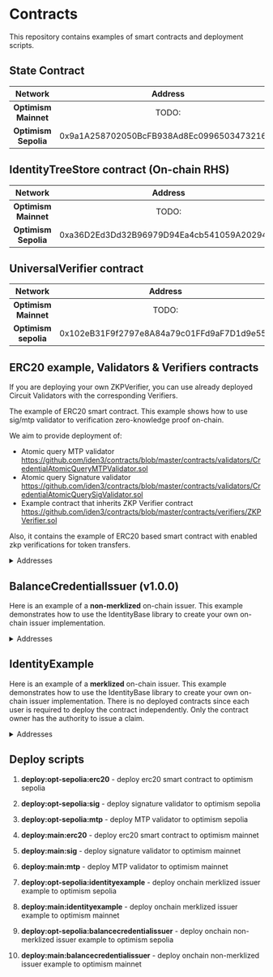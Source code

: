 # Contracts

This repository contains examples of smart contracts and deployment scripts.

## State Contract

|        Network             |     Address                                |
|:--------------------------:|:------------------------------------------:|
| **Optimism Mainnet** | TODO: |
| **Optimism Sepolia** | 0x9a1A258702050BcFB938Ad8Ec0996503473216d1 |

## IdentityTreeStore contract (On-chain RHS)

|        Network             |     Address                                |
|:--------------------------:|:------------------------------------------:|
| **Optimism Mainnet** | TODO: |
| **Optimism Sepolia** | 0xa36D2Ed3Dd32B96979D94Ea4cb541059A2029484 |

## UniversalVerifier contract

|         Network          |                  Address                   |
| :----------------------: | :----------------------------------------: |
|   **Optimism Mainnet** | TODO: |
| **Optimism sepolia** | 0x102eB31F9f2797e8A84a79c01FFd9aF7D1d9e556 |

## ERC20 example, Validators & Verifiers contracts

If you are deploying your own ZKPVerifier, you can use already deployed Circuit Validators with the corresponding Verifiers.

The example of ERC20 smart contract. This example shows how to use sig/mtp validator to verification zero-knowledge proof on-chain.

We aim to provide deployment of:

- Atomic query MTP validator https://github.com/iden3/contracts/blob/master/contracts/validators/CredentialAtomicQueryMTPValidator.sol
- Atomic query Signature validator https://github.com/iden3/contracts/blob/master/contracts/validators/CredentialAtomicQuerySigValidator.sol
- Example contract that inherits ZKP Verifier contract https://github.com/iden3/contracts/blob/master/contracts/verifiers/ZKPVerifier.sol

Also, it contains the example of ERC20 based smart contract with enabled zkp verifications for token transfers.

<details>
<summary>Addresses</summary>

Current addresses on **Optimism Sepolia** (V2 validators)

|                   |                             Sig                             |                             MTP                              |
|:-----------------:|:-----------------------------------------------------------:|:------------------------------------------------------------:|
| **Validators** | 0x5EDbb8681312bA0e01Fd41C759817194b95ee604 | 0xbA308e870d35A092810a3F0e4d21ece65551dE42 |
| **ERC20Verifier example** | 0xE5012898489C708CF273E6CD0b935c0780a9DDB5 (request id = 1) | 0xE5012898489C708CF273E6CD0b935c0780a9DDB5  (request id = 2) |
| **ERC20LinkedUniversalVerifier example** | 0x76A9d02221f4142bbb5C07E50643cCbe0Ed6406C (request id = 1) | 0x76A9d02221f4142bbb5C07E50643cCbe0Ed6406C  (request id = 2) |

</details>

## BalanceCredentialIssuer (v1.0.0)

Here is an example of a **non-merklized** on-chain issuer. This example demonstrates how to use the IdentityBase library to create your own on-chain issuer implementation.

<details>
<summary>Addresses</summary>

**Optimism Sepolia**:

|                             |                    Address                     |
|:---------------------------:|:------------------------------------------:|
|    Poseidon2Elements    | 0x7d3D036408Da90AdDc25DD5A50d7e4f0F10Db8d9 |
|    Poseidon3Elements    | 0xf782cf5c51b812bE50F69A5E9dA98a6a58757c0A |
|    Poseidon4Elements    | 0x8e87E4baE7C762666F50Eb22eC8455C7F3242465 |
|         SmtLib          | 0x476a05e0D05D8746b4BC7dA0FeB8653617d5fd94 |
|      ClaimBuilder       | 0x56D303dDAb554d15A1E6214Fd43368d58AD0321d |
|       IdentityLib       | 0xD19843914d6C740a58b8893Bb1bF9E2243050E59 |
| **BalanceCredentialIssuer** | 0x033cB4c7CC8F034F5B8D4a7Df2b7EA8CE43bDacF |


</details>


## IdentityExample

Here is an example of a **merklized** on-chain issuer. This example demonstrates how to use the IdentityBase library to create your own on-chain issuer implementation. There is no deployed contracts since each user is required to deploy the contract independently. Only the contract owner has the authority to issue a claim.

<details>
<summary>Addresses</summary>

**Optimism Sepolia**:

|                       |                    Address                     |
|:---------------------:|:------------------------------------------:|
| **Poseidon2Elements** | 0x0f7724DfBc278CCfca8812130a58A8FFCE11F05a |
| **Poseidon3Elements** | 0xFF0a093E3bA5EF2CcE037787AdF524a1ceF13Ab5 |
| **Poseidon4Elements** | 0x0536cA4ED908E757484149021661fFdAF527a384 |
|      **SmtLib**       | 0x598fC8a6FD45c3605a46682e8C6aD4F6eA4156A7 |
| **Identity Contract** | 0x5157f50D2067C85b403aDB2799AaE2c28A633a4b |

</details>


## Deploy scripts

1. **deploy:opt-sepolia:erc20** - deploy erc20 smart contract to optimism sepolia
1. **deploy:opt-sepolia:sig** - deploy signature validator to optimism sepolia
1. **deploy:opt-sepolia:mtp** - deploy MTP validator to optimism sepolia
1. **deploy:main:erc20** - deploy erc20 smart contract to optimism mainnet
1. **deploy:main:sig** - deploy signature validator to optimism mainnet
1. **deploy:main:mtp** - deploy MTP validator to optimism mainnet

1. **deploy:opt-sepolia:identityexample** - deploy onchain merklized issuer example to optimism sepolia
1. **deploy:main:identityexample** - deploy onchain merklized issuer example to optimism mainnet

1. **deploy:opt-sepolia:balancecredentialissuer** - deploy onchain non-merklized issuer example to optimism sepolia
1. **deploy:main:balancecredentialissuer** - deploy onchain non-merklized issuer example to optimism mainnet
